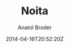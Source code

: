 ---
title: "Noita"
github: https://github.com/penibelst/jekyll-noita
demo: http://noita.penibelst.de/
author: Anatol Broder

ssg:
  - Jekyll
cms:
  - No Cms
date: 2014-04-16T20:52:20Z
github_branch: gh-pages
description: "Noita is a Jekyll theme built with Foundation"
stale: false
---